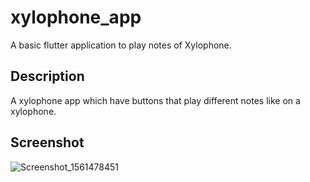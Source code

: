 # xylophone_app

A basic flutter application to play notes of Xylophone.

## Description

A xylophone app which have buttons that play different notes like on a xylophone.

## Screenshot

![Screenshot_1561478451](https://user-images.githubusercontent.com/45023388/60114075-afadd280-9790-11e9-97fa-4ac53eaf537f.png)
